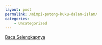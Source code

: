 ```yaml
---
layout: post
permalink: /mimpi-potong-kuku-dalam-islam/
categories:
    - Uncategorized
---
```


[Baca Selengkapnya](/06)